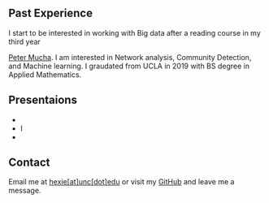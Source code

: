 
## Past Experience

I start to be interested in working with Big data after a reading course in my third year


[Peter Mucha](http://mucha.web.unc.edu/). I am interested in Network analysis, Community Detection, and Machine learning. I graudated from UCLA in 2019 with BS degree in Applied Mathematics.


## Presentaions

* 
* I
* 

## Contact
Email me at [hexie[at]unc[dot]edu](hexie@unc.edu) or visit my [GitHub](https://github.com/hexie1995) and leave me a message.

